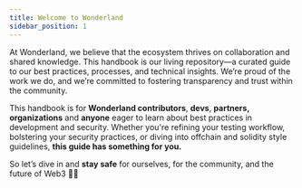 ```yaml
---
title: Welcome to Wonderland
sidebar_position: 1
---
```


At Wonderland, we believe that the ecosystem thrives on collaboration and shared knowledge. This handbook is our living repository—a curated guide to our best practices, processes, and technical insights. We’re proud of the work we do, and we’re committed to fostering transparency and trust within the community.

This handbook is for **Wonderland contributors**, **devs**, **partners, organizations** and **anyone** eager to learn about best practices in development and security. Whether you're refining your testing workflow, bolstering your security practices, or diving into offchain and solidity style guidelines, **this guide has something for you.**

So let’s dive in and **stay safe** for ourselves, for the community, and the future of Web3 🐇✨